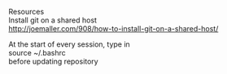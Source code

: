 Resources  
Install git on a shared host  
http://joemaller.com/908/how-to-install-git-on-a-shared-host/  

At the start of every session, type in  
source ~/.bashrc  
before updating repository


